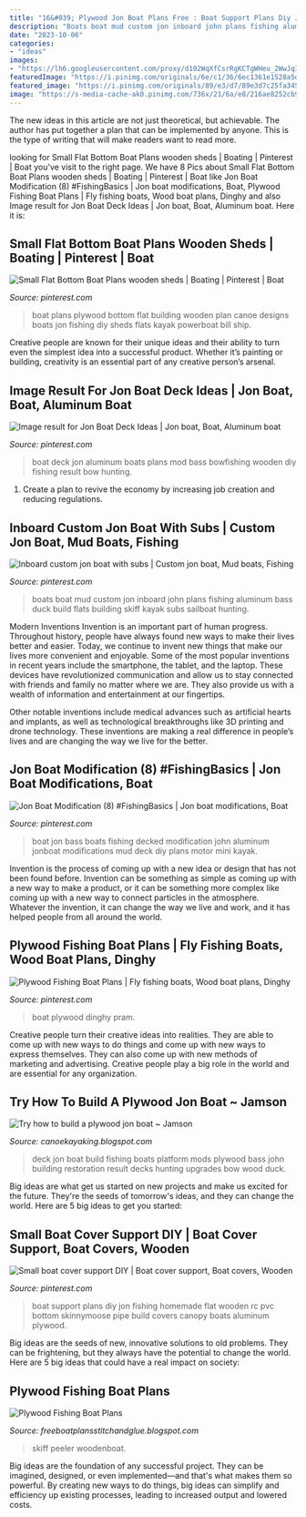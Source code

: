 ```yaml
---
title: "16&#039; Plywood Jon Boat Plans Free : Boat Support Plans Diy Jon Fishing Homemade Flat Wooden Rc Pvc Bottom Skinnymoose Pipe Build Covers Canopy Boats Aluminum Plywood"
description: "Boats boat mud custom jon inboard john plans fishing aluminum bass duck build flats building skiff kayak subs sailboat hunting"
date: "2023-10-06"
categories:
- "ideas"
images:
- "https://lh6.googleusercontent.com/proxy/d102WqXfCsrRgKCTgWHeu_2WwJq3ky0FyG9vMcImUYwa-mWXH78cfnint73-4tqfpPfEfr15vvljqKC2kskyvXSjsEYuSv7VnusEu1oq6cF8RA=w1200-h630-p-k-no-nu"
featuredImage: "https://i.pinimg.com/originals/6e/c1/36/6ec1361e1528a5dd32a65640868654f1.jpg"
featured_image: "https://i.pinimg.com/originals/89/e3/d7/89e3d7c25fa3454809ee267b2ef8e67b.jpg"
image: "https://s-media-cache-ak0.pinimg.com/736x/21/6a/e8/216ae8252cb9da12975c9d7fba2c9b58.jpg"
---
```



The new ideas in this article are not just theoretical, but achievable. The author has put together a plan that can be implemented by anyone. This is the type of writing that will make readers want to read more.

	

		
looking for Small Flat Bottom Boat Plans wooden sheds | Boating | Pinterest | Boat you've visit to the right page. We have 8 Pics about Small Flat Bottom Boat Plans wooden sheds | Boating | Pinterest | Boat like Jon Boat Modification (8) #FishingBasics | Jon boat modifications, Boat, Plywood Fishing Boat Plans | Fly fishing boats, Wood boat plans, Dinghy and also Image result for Jon Boat Deck Ideas | Jon boat, Boat, Aluminum boat. Here it is:
		
    
## Small Flat Bottom Boat Plans Wooden Sheds | Boating | Pinterest | Boat

<img loading=lazy src="https://s-media-cache-ak0.pinimg.com/736x/21/6a/e8/216ae8252cb9da12975c9d7fba2c9b58.jpg" onerror="this.onerror=null;this.src='https://tse2.mm.bing.net/th?id=OIP.qeXxSEcL7Y8K_jpTKOdt_wHaFR&amp;pid=15.1';" alt="Small Flat Bottom Boat Plans wooden sheds | Boating | Pinterest | Boat">

_Source: pinterest.com_

>boat plans plywood bottom flat building wooden plan canoe designs boats jon fishing diy sheds flats kayak powerboat bill ship. 

	

Creative people are known for their unique ideas and their ability to turn even the simplest idea into a successful product. Whether it’s painting or building, creativity is an essential part of any creative person’s arsenal.

    
## Image Result For Jon Boat Deck Ideas | Jon Boat, Boat, Aluminum Boat

<img loading=lazy src="https://i.pinimg.com/originals/05/be/26/05be265e932af3dc609677518d8cdfce.jpg" onerror="this.onerror=null;this.src='https://tse3.mm.bing.net/th?id=OIP.QAnV3XzxxjdCNgkUtgFNfwHaFj&amp;pid=15.1';" alt="Image result for Jon Boat Deck Ideas | Jon boat, Boat, Aluminum boat">

_Source: pinterest.com_

>boat deck jon aluminum boats plans mod bass bowfishing wooden diy fishing result bow hunting. 

	

1. Create a plan to revive the economy by increasing job creation and reducing regulations. 

    
## Inboard Custom Jon Boat With Subs | Custom Jon Boat, Mud Boats, Fishing

<img loading=lazy src="https://i.pinimg.com/originals/4b/7c/49/4b7c49ef15d477357a7a00b5f5f2b291.jpg" onerror="this.onerror=null;this.src='https://tse1.mm.bing.net/th?id=OIP.Gcla5KdZPja7btZI7yITpQHaHW&amp;pid=15.1';" alt="Inboard custom jon boat with subs | Custom jon boat, Mud boats, Fishing">

_Source: pinterest.com_

>boats boat mud custom jon inboard john plans fishing aluminum bass duck build flats building skiff kayak subs sailboat hunting. 

	

Modern Inventions
Invention is an important part of human progress. Throughout history, people have always found new ways to make their lives better and easier. Today, we continue to invent new things that make our lives more convenient and enjoyable.
Some of the most popular inventions in recent years include the smartphone, the tablet, and the laptop. These devices have revolutionized communication and allow us to stay connected with friends and family no matter where we are. They also provide us with a wealth of information and entertainment at our fingertips.

Other notable inventions include medical advances such as artificial hearts and implants, as well as technological breakthroughs like 3D printing and drone technology. These inventions are making a real difference in people’s lives and are changing the way we live for the better.

    
## Jon Boat Modification (8) #FishingBasics | Jon Boat Modifications, Boat

<img loading=lazy src="https://i.pinimg.com/736x/5b/5f/40/5b5f40272ad057e6ccad205371560237.jpg" onerror="this.onerror=null;this.src='https://tse1.mm.bing.net/th?id=OIP.bMa_7_gnw_DzIj8bSQkNHAHaFg&amp;pid=15.1';" alt="Jon Boat Modification (8) #FishingBasics | Jon boat modifications, Boat">

_Source: pinterest.com_

>boat jon bass boats fishing decked modification john aluminum jonboat modifications mud deck diy plans motor mini kayak. 

	

Invention is the process of coming up with a new idea or design that has not been found before. Invention can be something as simple as coming up with a new way to make a product, or it can be something more complex like coming up with a new way to connect particles in the atmosphere. Whatever the invention, it can change the way we live and work, and it has helped people from all around the world.

    
## Plywood Fishing Boat Plans | Fly Fishing Boats, Wood Boat Plans, Dinghy

<img loading=lazy src="https://i.pinimg.com/originals/89/e3/d7/89e3d7c25fa3454809ee267b2ef8e67b.jpg" onerror="this.onerror=null;this.src='https://tse1.mm.bing.net/th?id=OIP.lg6033nedBJ3GzoH0c52XwHaFb&amp;pid=15.1';" alt="Plywood Fishing Boat Plans | Fly fishing boats, Wood boat plans, Dinghy">

_Source: pinterest.com_

>boat plywood dinghy pram. 

	

Creative people turn their creative ideas into realities. They are able to come up with new ways to do things and come up with new ways to express themselves. They can also come up with new methods of marketing and advertising. Creative people play a big role in the world and are essential for any organization.

    
## Try How To Build A Plywood Jon Boat ~ Jamson

<img loading=lazy src="https://lh6.googleusercontent.com/proxy/d102WqXfCsrRgKCTgWHeu_2WwJq3ky0FyG9vMcImUYwa-mWXH78cfnint73-4tqfpPfEfr15vvljqKC2kskyvXSjsEYuSv7VnusEu1oq6cF8RA=w1200-h630-p-k-no-nu" onerror="this.onerror=null;this.src='https://tse3.mm.bing.net/th?id=OIP.7b0_1-Nix2ubFL55X2DYxgHaFj&amp;pid=15.1';" alt="Try how to build a plywood jon boat ~ Jamson">

_Source: canoekayaking.blogspot.com_

>deck jon boat build fishing boats platform mods plywood bass john building restoration result decks hunting upgrades bow wood duck. 

	

Big ideas are what get us started on new projects and make us excited for the future. They're the seeds of tomorrow's ideas, and they can change the world. Here are 5 big ideas to get you started: 

    
## Small Boat Cover Support DIY | Boat Cover Support, Boat Covers, Wooden

<img loading=lazy src="https://i.pinimg.com/originals/6e/c1/36/6ec1361e1528a5dd32a65640868654f1.jpg" onerror="this.onerror=null;this.src='https://tse4.mm.bing.net/th?id=OIP.1IPrZ0PHsj8iDTyxe2qh6AHaEL&amp;pid=15.1';" alt="Small boat cover support DIY | Boat cover support, Boat covers, Wooden">

_Source: pinterest.com_

>boat support plans diy jon fishing homemade flat wooden rc pvc bottom skinnymoose pipe build covers canopy boats aluminum plywood. 

	

Big ideas are the seeds of new, innovative solutions to old problems. They can be frightening, but they always have the potential to change the world. Here are 5 big ideas that could have a real impact on society:

    
## Plywood Fishing Boat Plans

<img loading=lazy src="https://lh6.googleusercontent.com/proxy/JAmxdbAOf7bC3_r1LVU938JFHfEPAS6XPvqu5sXX63uyo7EvsF4VPkz8Rb-ZbUY4P6Ls9-aCD6whidogXk4aqKklMllvEme2cFOzyKp7nHWbkH5wfxD4Wm13p3c=w1200-h630-p-k-no-nu" onerror="this.onerror=null;this.src='https://tse2.mm.bing.net/th?id=OIP.PY-ltw7QR-JTUhUmsGftZwHaFj&amp;pid=15.1';" alt="Plywood Fishing Boat Plans">

_Source: freeboatplansstitchandglue.blogspot.com_

>skiff peeler woodenboat. 

	

Big ideas are the foundation of any successful project. They can be imagined, designed, or even implemented—and that's what makes them so powerful. By creating new ways to do things, big ideas can simplify and efficiency up existing processes, leading to increased output and lowered costs.

